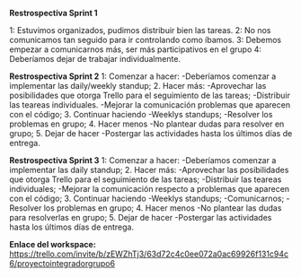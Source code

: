 **Restrospectiva Sprint 1**

1: Estuvimos organizados, pudimos distribuir bien las tareas.
2: No nos comunicamos tan seguido para ir controlando como íbamos.
3: Debemos empezar a comunicarnos más, ser más participativos en el grupo
4: Deberíamos dejar de trabajar individualmente.

**Restrospectiva Sprint 2**
1: Comenzar a hacer:
	-Deberíamos comenzar a implementar las daily/weekly standup;
2. Hacer más:
	-Aprovechar las posibilidades que otorga Trello para el seguimiento de las tareas;
	-Distribuir las teareas individuales.
	-Mejorar la comunicación problemas que aparecen con el código;
3. Continuar haciendo
	-Weeklys standups;
	-Resolver los problemas en grupo;
4. Hacer menos
	-No plantear dudas para resolver en grupo;
5. Dejar de hacer
	-Postergar las actividades hasta los últimos días de entrega.

**Restrospectiva Sprint 3**
1: Comenzar a hacer:
	-Deberíamos comenzar a implementar las daily standup;
2. Hacer más:
	-Aprovechar las posibilidades que otorga Trello para el seguimiento de las tareas;
	-Distribuir las teareas individuales;
	-Mejorar la comunicación respecto a problemas que aparecen con el código;
3. Continuar haciendo
	-Weeklys standups;
	-Comunicarnos;
	-Resolver los problemas en grupo;
4. Hacer menos
	-No plantear las dudas para resolverlas en grupo;
5. Dejar de hacer
	-Postergar las actividades hasta los últimos días de entrega.


**Enlace del workspace:**
https://trello.com/invite/b/zEWZhTj3/63d72c4c0ee072a0ac69926f131c94c6/proyectointegradorgrupo6